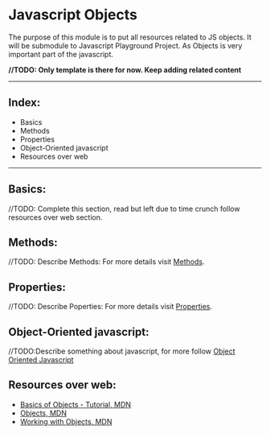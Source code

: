 # Javascript Objects

The purpose of this module is to put all resources related to JS objects. It will be submodule to Javascript Playground Project. As Objects is very important part of the javascript. 

> 

__//TODO: Only template is there for now. Keep adding related content__

---

## Index:

- Basics
- Methods
- Properties
- Object-Oriented javascript
- Resources over web

---

## Basics:
//TODO: Complete this section, read but left due to time crunch follow resources over web section.


## Methods:

//TODO: Describe Methods: For more details visit [Methods](methods).

## Properties:

//TODO: Describe Poperties: For more details visit [Properties](properties).

## Object-Oriented javascript:

//TODO:Describe something about javascript, for more follow [Object Oriented Javascript](./object-oriented-javascript)

## Resources over web:

- [Basics of Objects - Tutorial, MDN](https://developer.mozilla.org/en-US/docs/Learn/JavaScript/Objects/Basics)
- [Objects, MDN](https://developer.mozilla.org/en-US/docs/Web/JavaScript/Reference/Global_Objects/Object)
- [Working with Objects, MDN](https://developer.mozilla.org/en-US/docs/Web/JavaScript/Guide/Working_with_Objects)

